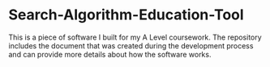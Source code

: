 # Search-Algorithm-Education-Tool
This is a piece of software I built for my A Level coursework. The repository includes the document that was created during the development process and can provide more details about how the software works.
